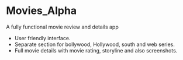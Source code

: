 # Movies_Alpha
A fully functional movie review and details app
* User friendly interface.
* Separate section for bollywood, Hollywood, south and web series.
* Full movie details with movie rating, storyline and also screenshots.
